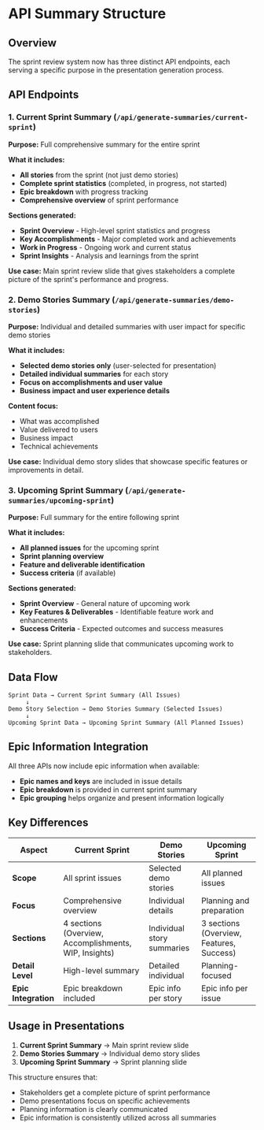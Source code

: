# API Summary Structure

## Overview
The sprint review system now has three distinct API endpoints, each serving a specific purpose in the presentation generation process.

## API Endpoints

### 1. Current Sprint Summary (`/api/generate-summaries/current-sprint`)
**Purpose:** Full comprehensive summary for the entire sprint

**What it includes:**
- **All stories** from the sprint (not just demo stories)
- **Complete sprint statistics** (completed, in progress, not started)
- **Epic breakdown** with progress tracking
- **Comprehensive overview** of sprint performance

**Sections generated:**
- **Sprint Overview** - High-level sprint statistics and progress
- **Key Accomplishments** - Major completed work and achievements
- **Work in Progress** - Ongoing work and current status
- **Sprint Insights** - Analysis and learnings from the sprint

**Use case:** Main sprint review slide that gives stakeholders a complete picture of the sprint's performance and progress.

### 2. Demo Stories Summary (`/api/generate-summaries/demo-stories`)
**Purpose:** Individual and detailed summaries with user impact for specific demo stories

**What it includes:**
- **Selected demo stories only** (user-selected for presentation)
- **Detailed individual summaries** for each story
- **Focus on accomplishments and user value**
- **Business impact and user experience details**

**Content focus:**
- What was accomplished
- Value delivered to users
- Business impact
- Technical achievements

**Use case:** Individual demo story slides that showcase specific features or improvements in detail.

### 3. Upcoming Sprint Summary (`/api/generate-summaries/upcoming-sprint`)
**Purpose:** Full summary for the entire following sprint

**What it includes:**
- **All planned issues** for the upcoming sprint
- **Sprint planning overview**
- **Feature and deliverable identification**
- **Success criteria** (if available)

**Sections generated:**
- **Sprint Overview** - General nature of upcoming work
- **Key Features & Deliverables** - Identifiable feature work and enhancements
- **Success Criteria** - Expected outcomes and success measures

**Use case:** Sprint planning slide that communicates upcoming work to stakeholders.

## Data Flow

```
Sprint Data → Current Sprint Summary (All Issues)
     ↓
Demo Story Selection → Demo Stories Summary (Selected Issues)
     ↓
Upcoming Sprint Data → Upcoming Sprint Summary (All Planned Issues)
```

## Epic Information Integration

All three APIs now include epic information when available:
- **Epic names and keys** are included in issue details
- **Epic breakdown** is provided in current sprint summary
- **Epic grouping** helps organize and present information logically

## Key Differences

| Aspect | Current Sprint | Demo Stories | Upcoming Sprint |
|--------|---------------|--------------|-----------------|
| **Scope** | All sprint issues | Selected demo stories | All planned issues |
| **Focus** | Comprehensive overview | Individual details | Planning and preparation |
| **Sections** | 4 sections (Overview, Accomplishments, WIP, Insights) | Individual story summaries | 3 sections (Overview, Features, Success) |
| **Detail Level** | High-level summary | Detailed individual | Planning-focused |
| **Epic Integration** | Epic breakdown included | Epic info per story | Epic info per issue |

## Usage in Presentations

1. **Current Sprint Summary** → Main sprint review slide
2. **Demo Stories Summary** → Individual demo story slides
3. **Upcoming Sprint Summary** → Sprint planning slide

This structure ensures that:
- Stakeholders get a complete picture of sprint performance
- Demo presentations focus on specific achievements
- Planning information is clearly communicated
- Epic information is consistently utilized across all summaries 
